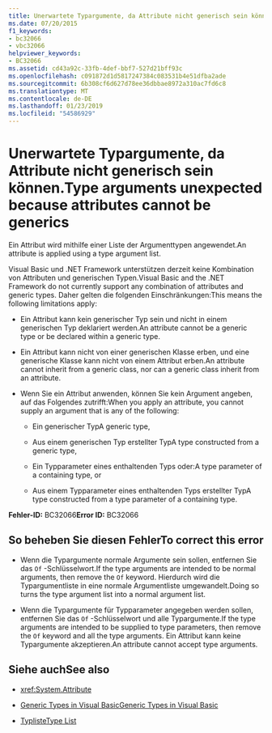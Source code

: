 ```yaml
---
title: Unerwartete Typargumente, da Attribute nicht generisch sein können.
ms.date: 07/20/2015
f1_keywords:
- bc32066
- vbc32066
helpviewer_keywords:
- BC32066
ms.assetid: cd43a92c-33fb-4def-bbf7-527d21bff93c
ms.openlocfilehash: c091872d1d5817247384c083531b4e51dfba2ade
ms.sourcegitcommit: 6b308cf6d627d78ee36dbbae8972a310ac7fd6c8
ms.translationtype: MT
ms.contentlocale: de-DE
ms.lasthandoff: 01/23/2019
ms.locfileid: "54586929"
---
```

# <a name="type-arguments-unexpected-because-attributes-cannot-be-generics"></a><span data-ttu-id="c3b82-102">Unerwartete Typargumente, da Attribute nicht generisch sein können.</span><span class="sxs-lookup"><span data-stu-id="c3b82-102">Type arguments unexpected because attributes cannot be generics</span></span>
<span data-ttu-id="c3b82-103">Ein Attribut wird mithilfe einer Liste der Argumenttypen angewendet.</span><span class="sxs-lookup"><span data-stu-id="c3b82-103">An attribute is applied using a type argument list.</span></span>  
  
 <span data-ttu-id="c3b82-104">Visual Basic und .NET Framework unterstützen derzeit keine Kombination von Attributen und generischen Typen.</span><span class="sxs-lookup"><span data-stu-id="c3b82-104">Visual Basic and the .NET Framework do not currently support any combination of attributes and generic types.</span></span> <span data-ttu-id="c3b82-105">Daher gelten die folgenden Einschränkungen:</span><span class="sxs-lookup"><span data-stu-id="c3b82-105">This means the following limitations apply:</span></span>  
  
-   <span data-ttu-id="c3b82-106">Ein Attribut kann kein generischer Typ sein und nicht in einem generischen Typ deklariert werden.</span><span class="sxs-lookup"><span data-stu-id="c3b82-106">An attribute cannot be a generic type or be declared within a generic type.</span></span>  
  
-   <span data-ttu-id="c3b82-107">Ein Attribut kann nicht von einer generischen Klasse erben, und eine generische Klasse kann nicht von einem Attribut erben.</span><span class="sxs-lookup"><span data-stu-id="c3b82-107">An attribute cannot inherit from a generic class, nor can a generic class inherit from an attribute.</span></span>  
  
-   <span data-ttu-id="c3b82-108">Wenn Sie ein Attribut anwenden, können Sie kein Argument angeben, auf das Folgendes zutrifft:</span><span class="sxs-lookup"><span data-stu-id="c3b82-108">When you apply an attribute, you cannot supply an argument that is any of the following:</span></span>  
  
    -   <span data-ttu-id="c3b82-109">Ein generischer Typ</span><span class="sxs-lookup"><span data-stu-id="c3b82-109">A generic type,</span></span>  
  
    -   <span data-ttu-id="c3b82-110">Aus einem generischen Typ erstellter Typ</span><span class="sxs-lookup"><span data-stu-id="c3b82-110">A type constructed from a generic type,</span></span>  
  
    -   <span data-ttu-id="c3b82-111">Ein Typparameter eines enthaltenden Typs oder:</span><span class="sxs-lookup"><span data-stu-id="c3b82-111">A type parameter of a containing type, or</span></span>  
  
    -   <span data-ttu-id="c3b82-112">Aus einem Typparameter eines enthaltenden Typs erstellter Typ</span><span class="sxs-lookup"><span data-stu-id="c3b82-112">A type constructed from a type parameter of a containing type.</span></span>  
  
 <span data-ttu-id="c3b82-113">**Fehler-ID:** BC32066</span><span class="sxs-lookup"><span data-stu-id="c3b82-113">**Error ID:** BC32066</span></span>  
  
## <a name="to-correct-this-error"></a><span data-ttu-id="c3b82-114">So beheben Sie diesen Fehler</span><span class="sxs-lookup"><span data-stu-id="c3b82-114">To correct this error</span></span>  
  
-   <span data-ttu-id="c3b82-115">Wenn die Typargumente normale Argumente sein sollen, entfernen Sie das `Of` -Schlüsselwort.</span><span class="sxs-lookup"><span data-stu-id="c3b82-115">If the type arguments are intended to be normal arguments, then remove the `Of` keyword.</span></span> <span data-ttu-id="c3b82-116">Hierdurch wird die Typargumentliste in eine normale Argumentliste umgewandelt.</span><span class="sxs-lookup"><span data-stu-id="c3b82-116">Doing so turns the type argument list into a normal argument list.</span></span>  
  
-   <span data-ttu-id="c3b82-117">Wenn die Typargumente für Typparameter angegeben werden sollen, entfernen Sie das `Of` -Schlüsselwort und alle Typargumente.</span><span class="sxs-lookup"><span data-stu-id="c3b82-117">If the type arguments are intended to be supplied to type parameters, then remove the `Of` keyword and all the type arguments.</span></span> <span data-ttu-id="c3b82-118">Ein Attribut kann keine Typargumente akzeptieren.</span><span class="sxs-lookup"><span data-stu-id="c3b82-118">An attribute cannot accept type arguments.</span></span>  
  
## <a name="see-also"></a><span data-ttu-id="c3b82-119">Siehe auch</span><span class="sxs-lookup"><span data-stu-id="c3b82-119">See also</span></span>
- <xref:System.Attribute>

- [<span data-ttu-id="c3b82-120">Generic Types in Visual Basic</span><span class="sxs-lookup"><span data-stu-id="c3b82-120">Generic Types in Visual Basic</span></span>](../../visual-basic/programming-guide/language-features/data-types/generic-types.md)
- [<span data-ttu-id="c3b82-121">Typliste</span><span class="sxs-lookup"><span data-stu-id="c3b82-121">Type List</span></span>](../../visual-basic/language-reference/statements/type-list.md)
